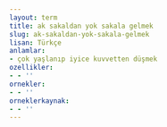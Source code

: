 ```yaml
---
layout: term
title: ak sakaldan yok sakala gelmek
slug: ak-sakaldan-yok-sakala-gelmek
lisan: Türkçe
anlamlar:
- çok yaşlanıp iyice kuvvetten düşmek
ozellikler:
- - ''
ornekler:
- - ''
orneklerkaynak:
- - ''
---
```


